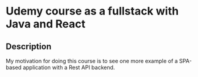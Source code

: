 # Udemy course as a fullstack with Java and React

## Description

My motivation for doing this course is to see one more example of a SPA-based application with a Rest API backend.

